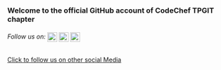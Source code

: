 ### Welcome to the official GitHub account of CodeChef TPGIT chapter

###### Follow us on: <a href="https://www.linkedin.com/company/codecheftpgit" ><img align="center" src="https://external-content.duckduckgo.com/iu/?u=https%3A%2F%2Fupload.wikimedia.org%2Fwikipedia%2Fcommons%2Fthumb%2Fc%2Fc9%2FLinkedin.svg%2F1200px-Linkedin.svg.png&f=1&nofb=1" width="22" height="22"></a> <a href="https://www.facebook.com/Codechef-TPGIT-109574934209610/"><img align="center" src="https://external-content.duckduckgo.com/iu/?u=https%3A%2F%2Ftse1.mm.bing.net%2Fth%3Fid%3DOIP.K61w8tCEKaKN--vUwjeSSwHaHa%26pid%3DApi&f=1" width="22" height="22"></a>   <a href="https://instagram.com/codechef_tpgit?igshid=ypd50ntkw7pg"><img align="center" width="22" height="22" src="https://external-content.duckduckgo.com/iu/?u=http%3A%2F%2Fdbdmedia.co.uk%2Fperch%2Fresources%2Finsta-transparent-logo.png&f=1&nofb=1"></a>
<a href="https://bit.ly/cctpgit">Click to follow us on other social Media</a>

